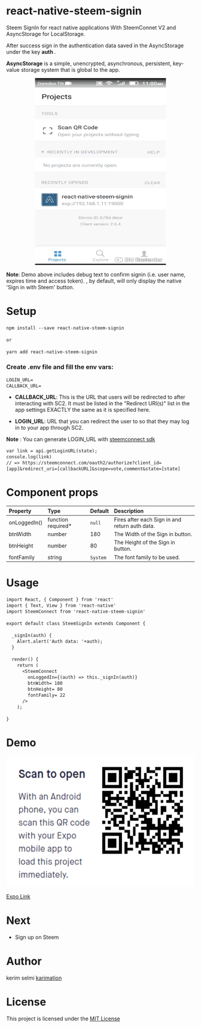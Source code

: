 # react-native-steem-signin

Steem SignIn for react native applications With SteemConnet V2 and AsyncStorage for LocalStorage.

After success sign in the authentication data saved in the AsyncStorage under the key <strong> auth </strong>. 

<strong>AsyncStorage</strong>  is a simple, unencrypted, asynchronous, persistent, key-value storage system that is global to the app.

<p align="center"> 
<img src="screenshots/test.gif" height= "500" width="350" >
</p>

<strong>Note</strong>: Demo above includes debug text to confirm signin (i.e. user name, expires time and access token). 
<SteemConnect />, by default, will only display the native 'Sign in with Steem' button.


# Setup

```
npm install --save react-native-steem-signin

or

yarn add react-native-steem-signin

```

### Create .env file and fill the env vars:

```
LOGIN_URL=
CALLBACK_URL=
```

 * <strong>CALLBACK_URL</strong>: This is the URL that users will be redirected to after interacting with SC2. It must be listed in the "Redirect URI(s)" list in the app settings EXACTLY the same as it is specified here.
 
 * <strong>LOGIN_URL</strong>: URL that you can redirect the user to so that they may log in to your app through SC2.
 
 <strong>Note</strong> : You can generate LOGIN_URL with 
 <a href="https://github.com/steemit/steemconnect-sdk"> steemconnect sdk</a>

```
var link = api.getLoginURL(state);
console.log(link)
// => https://steemconnect.com/oauth2/authorize?client_id=[app]&redirect_uri=[callbackURL]&scope=vote,comment&state=[state]
```


# Component props


Property	|	Type		|	Default		|	Description |
:---------|:--------|:----------|:------------|
onLoggedIn() | function required* | `null` | Fires after each Sign in and return auth data.
btnWidth | number | 180 | The Width of the Sign in button.
btnHeight | number | 80 | The Height of the Sign in button.
fontFamily | string | `System` | The font family to be used.


# Usage 

```
import React, { Component } from 'react'
import { Text, View } from 'react-native'
import SteemConnect from 'react-native-steem-signin'

export default class SteemSignIn extends Component {
  
  _signIn(auth) {
    Alert.alert('Auth data: '+auth);
  }

  render() {
    return (
      <SteemConnect
        onLoggedIn={(auth) => this._signIn(auth)}
        btnWidth= 180
        btnHeight= 80 
        fontFamily= 22
      />
    );

}
```



# Demo 

<p align="center"> 
<img src="screenshots/qrcode.png" height= "350" width="500" >
</p>


<a href="https://exp.host/@karimation/steem-sign-in-component">Expo Link</a>

# Next

* Sign up on Steem 
     

# Author

kerim selmi <a href="http://www.karimation.com">karimation</a>

# License

This project is licensed under the  <a href="LICENSE">MIT License</a>